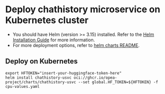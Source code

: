 # Deploy chathistory microservice on Kubernetes cluster

- You should have Helm (version >= 3.15) installed. Refer to the [Helm Installation Guide](https://helm.sh/docs/intro/install/) for more information.
- For more deployment options, refer to [helm charts README](https://github.com/opea-project/GenAIInfra/tree/main/helm-charts#readme).

## Deploy on Kubernetes

```
export HFTOKEN="insert-your-huggingface-token-here"
helm install chathistory-usvc oci://ghcr.io/opea-project/charts/chathistory-usvc --set global.HF_TOKEN=${HFTOKEN} -f cpu-values.yaml
```
